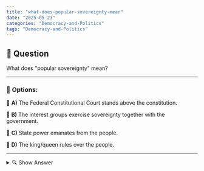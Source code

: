 ```yaml
---
title: "what-does-popular-sovereignty-mean"
date: "2025-05-23"
categories: "Democracy-and-Politics"
tags: "Democracy-and-Politics"
---
```


## 📌 **Question**

What does "popular sovereignty" mean?



---

### 📝 **Options:**

🔘 **A)** The Federal Constitutional Court stands above the constitution.

🔘 **B)** The interest groups exercise sovereignty together with the government.

🔘 **C)** State power emanates from the people.

🔘 **D)** The king/queen rules over the people.

---

<details>
  <summary>🔍 Show Answer</summary>

  <p>
💡  <b>Correct Answer:</b>  c
  </p>
  <p>
    📖<b>Explanation:</b>
    
  </p>
</details>
